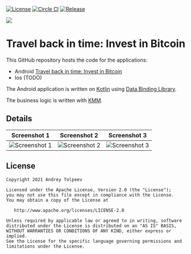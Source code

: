 
[![License](https://img.shields.io/badge/license-Apache_2.0-blue.svg)](http://www.apache.org/licenses/LICENSE-2.0)
[![Circle CI](https://circleci.com/gh/vase4kin/Travel-back-in-time-Invest-in-Bitcoin/tree/dev.svg?style=shield)](https://app.circleci.com/pipelines/github/vase4kin/Travel-back-in-time-Invest-in-Bitcoin?branch=dev)
[![Release](https://img.shields.io/badge/release-1.1.2-blue.svg)](https://github.com/vase4kin/Back-in-time-Buy-bitcoin/releases/latest)

<img src="https://github.com/vase4kin/Back-in-time-Buy-bitcoin/raw/dev/screenshots/feature-graphic.png">

# Travel back in time: Invest in Bitcoin

This GitHub repository hosts the code for the applications:
* Android [Travel back in time: Invest in Bitcoin](https://play.google.com/store/apps/details?id=com.travelbackintime.buybitcoin)
* Ios (TODO)

The Android application is written on [Kotlin](https://kotlinlang.org/) using [Data Binding Library](https://developer.android.com/topic/libraries/data-binding/).

The business logic is written with [KMM](https://kotlinlang.org/docs/mobile/home.html).

## Details

Screenshot 1 | Screenshot 2 | Screenshot 3  
:-------------------------:|:-------------------------:|:-------------------------:
![Screenshot 1](https://github.com/vase4kin/Back-in-time-Buy-bitcoin/raw/master/screenshots/Phone%20Screenshot%201.png) | ![Screenshot 2](https://github.com/vase4kin/Back-in-time-Buy-bitcoin/raw/master/screenshots/Phone%20Screenshot%202.png) | ![Screenshot 3](https://github.com/vase4kin/Back-in-time-Buy-bitcoin/raw/master/screenshots/Phone%20Screenshot%203.png)

## License
```
Copyright 2021 Andrey Tolpeev

Licensed under the Apache License, Version 2.0 (the "License");
you may not use this file except in compliance with the License.
You may obtain a copy of the License at

   http://www.apache.org/licenses/LICENSE-2.0

Unless required by applicable law or agreed to in writing, software
distributed under the License is distributed on an "AS IS" BASIS,
WITHOUT WARRANTIES OR CONDITIONS OF ANY KIND, either express or implied.
See the License for the specific language governing permissions and
limitations under the License.
```
